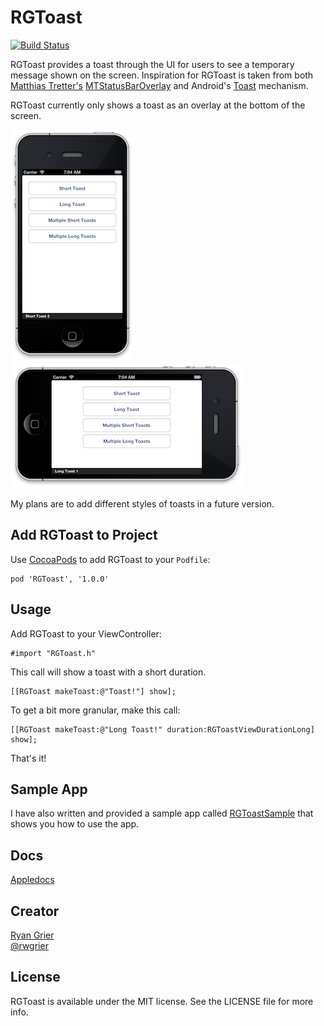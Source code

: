 RGToast
=======
[![Build Status](https://travis-ci.org/rwgrier/RGToast.png?branch=master)](https://travis-ci.org/rwgrier/RGToast)

RGToast provides a toast through the UI for users to see a temporary message shown on 
the screen. Inspiration for RGToast is taken from both [Matthias Tretter's](https://github.com/myell0w)
[MTStatusBarOverlay](https://github.com/myell0w/MTStatusBarOverlay) and Android's 
[Toast](http://developer.android.com/reference/android/widget/Toast.html) mechanism. 

RGToast currently only shows a toast as an overlay at the bottom of the screen. 

![RGToast-Portrait](./images/RGToast-v1.0-portrait.png) ![RGToast-Landscape](./images/RGToast-v1.0-landscape.png)

My plans are to add different styles of toasts in a future version. 

## Add RGToast to Project

Use [CocoaPods](http://cocoapods.org/) to add RGToast to your `Podfile`:

	pod 'RGToast', '1.0.0'

## Usage

Add RGToast to your ViewController:

	#import "RGToast.h"
	
This call will show a toast with a short duration. 
	
	[[RGToast makeToast:@"Toast!"] show];
	
To get a bit more granular, make this call:

	[[RGToast makeToast:@"Long Toast!" duration:RGToastViewDurationLong] show];

That's it! 

## Sample App

I have also written and provided a sample app called 
[RGToastSample](https://github.com/rwgrier/RGToastSample) that shows you how to use the app. 

## Docs

[Appledocs](http://rwgrier.github.io/RGToast/docs/)

## Creator

[Ryan Grier](http://github.com/rwgrier)  
[@rwgrier](https://twitter.com/rwgrier)

## License

RGToast is available under the MIT license. See the LICENSE file for more info.
